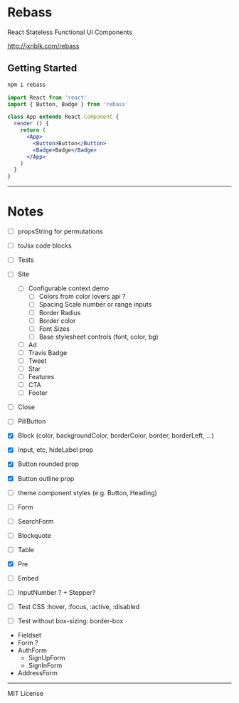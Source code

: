 # Rebass

React Stateless Functional UI Components

http://jxnblk.com/rebass

## Getting Started

```bash
npm i rebass
```

```jsx
import React from 'react'
import { Button, Badge } from 'rebass'

class App extends React.Component {
  render () {
    return (
      <App>
        <Button>Button</Button>
        <Badge>Badge</Badge>
      </App>
    )
  }
}
```

---

# Notes

- [ ] propsString for permutations
- [ ] toJsx code blocks
- [ ] Tests
- [ ] Site
  - [ ] Configurable context demo
    - [ ] Colors from color lovers api ?
    - [ ] Spacing Scale number or range inputs
    - [ ] Border Radius
    - [ ] Border color
    - [ ] Font Sizes
    - [ ] Base stylesheet controls (font, color, bg)
  - [ ] Ad
  - [ ] Travis Badge
  - [ ] Tweet
  - [ ] Star
  - [ ] Features
  - [ ] CTA
  - [ ] Footer

- [ ] Close
- [ ] PillButton
- [x] Block (color, backgroundColor, borderColor, border, borderLeft, ...)
- [x] Input, etc, hideLabel prop
- [x] Button rounded prop
- [x] Button outline prop

- [ ] theme component styles (e.g. Button, Heading)

- [ ] Form
- [ ] SearchForm
- [ ] Blockquote
- [ ] Table
- [x] Pre
- [ ] Embed
- [ ] InputNumber ? + Stepper?

- [ ] Test CSS :hover, :focus, :active, :disabled
- [ ] Test without box-sizing: border-box

- Fieldset
- Form ?
- AuthForm
  - SignUpForm
  - SignInForm
- AddressForm

---

MIT License

